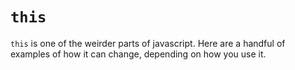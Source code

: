# `this`

`this` is one of the weirder parts of javascript. Here are a handful of examples of how it can change, depending on how you use it.
